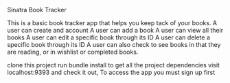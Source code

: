 Sinatra Book Tracker 

This is a basic book tracker app that helps you keep tack of your books. 
A user can create and account 
A user can add a book 
A user can view all their books 
A user can edit a specific book through its ID
A user can delete a specific book through its ID
A user can also check to see books in that they are reading, or in wishlist or completed books. 

clone this project 
run bundle install to get all the project dependencies 
visit localhost:9393 and check it out, To access the app you must sign up first 
